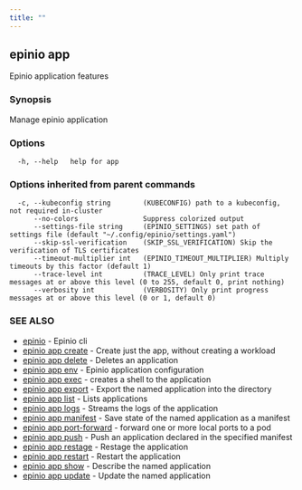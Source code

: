 ```yaml
---
title: ""
---
```


## epinio app

Epinio application features

### Synopsis

Manage epinio application

### Options

```
  -h, --help   help for app
```

### Options inherited from parent commands

```
  -c, --kubeconfig string        (KUBECONFIG) path to a kubeconfig, not required in-cluster
      --no-colors                Suppress colorized output
      --settings-file string     (EPINIO_SETTINGS) set path of settings file (default "~/.config/epinio/settings.yaml")
      --skip-ssl-verification    (SKIP_SSL_VERIFICATION) Skip the verification of TLS certificates
      --timeout-multiplier int   (EPINIO_TIMEOUT_MULTIPLIER) Multiply timeouts by this factor (default 1)
      --trace-level int          (TRACE_LEVEL) Only print trace messages at or above this level (0 to 255, default 0, print nothing)
      --verbosity int            (VERBOSITY) Only print progress messages at or above this level (0 or 1, default 0)
```

### SEE ALSO

* [epinio](./epinio.md)	 - Epinio cli
* [epinio app create](./epinio_app_create.md)	 - Create just the app, without creating a workload
* [epinio app delete](./epinio_app_delete.md)	 - Deletes an application
* [epinio app env](./epinio_app_env.md)	 - Epinio application configuration
* [epinio app exec](./epinio_app_exec.md)	 - creates a shell to the application
* [epinio app export](./epinio_app_export.md)	 - Export the named application into the directory
* [epinio app list](./epinio_app_list.md)	 - Lists applications
* [epinio app logs](./epinio_app_logs.md)	 - Streams the logs of the application
* [epinio app manifest](./epinio_app_manifest.md)	 - Save state of the named application as a manifest
* [epinio app port-forward](./epinio_app_port-forward.md)	 - forward one or more local ports to a pod
* [epinio app push](./epinio_push.md)	 - Push an application declared in the specified manifest
* [epinio app restage](./epinio_app_restage.md)	 - Restage the application
* [epinio app restart](./epinio_app_restart.md)	 - Restart the application
* [epinio app show](./epinio_app_show.md)	 - Describe the named application
* [epinio app update](./epinio_app_update.md)	 - Update the named application

